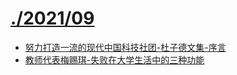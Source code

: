 # [./2021/09](./2021/09)

* [努力打造一流的现代中国科技社团-杜子德文集-序言](./努力打造一流的现代中国科技社团-杜子德文集-序言.md)
* [教师代表梅赐琪-失败在大学生活中的三种功能](./教师代表梅赐琪-失败在大学生活中的三种功能.md)

